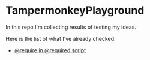# TampermonkeyPlayground

In this repo I'm collecting results of testing my ideas.

Here is the list of what I've already checked:
- [@require in @required script](https://github.com/dbarwikowski/TampermonkeyPlayground/tree/main/src/deep-nesting-test)
